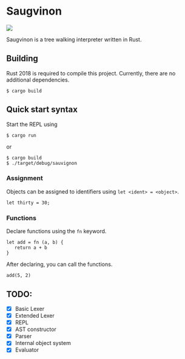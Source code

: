 Saugvinon
=========

![](https://github.com/nankeen/sauvignon/workflows/CI/badge.svg)

Saugvinon is a tree walking interpreter written in Rust.

## Building

Rust 2018 is required to compile this project.
Currently, there are no additional dependencies.

```shell
$ cargo build
```

## Quick start syntax

Start the REPL using

```shell
$ cargo run
```

or

```shell
$ cargo build
$ ./target/debug/sauvignon
```

### Assignment

Objects can be assigned to identifiers using `let <ident> = <object>`.
```
let thirty = 30;
```

### Functions

Declare functions using the `fn` keyword.

```
let add = fn (a, b) {
   return a + b
}
```

After declaring, you can call the functions.

```
add(5, 2)
```

## TODO:

- [x] Basic Lexer
- [x] Extended Lexer
- [x] REPL
- [x] AST constructor
- [x] Parser
- [x] Internal object system
- [x] Evaluator
